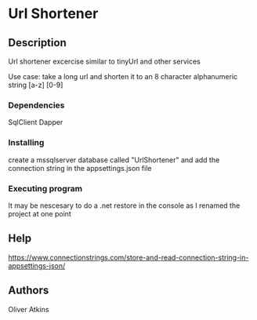 # Url Shortener

## Description

Url shortener excercise similar to tinyUrl and other services

Use case: take a long url and shorten it to an 8 character alphanumeric string [a-z] [0-9]

### Dependencies

SqlClient
Dapper

### Installing

create a mssqlserver database called "UrlShortener" and add the connection string in the appsettings.json file

### Executing program

It may be nescesary to do a .net restore in the console as I renamed the project at one point

## Help

https://www.connectionstrings.com/store-and-read-connection-string-in-appsettings-json/
## Authors

Oliver Atkins
